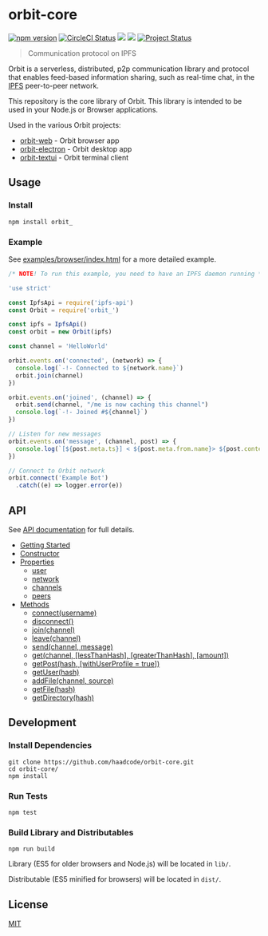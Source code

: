 # orbit-core

[![npm version](https://badge.fury.io/js/orbit_.svg)](https://badge.fury.io/js/orbit_)
[![CircleCI Status](https://circleci.com/gh/orbitdb/orbit-core.svg?style=shield)](https://circleci.com/gh/orbitdb/orbit-core)
[![](https://img.shields.io/badge/made%20by-Protocol%20Labs-blue.svg?style=flat-square)](http://ipn.io)
[![](https://img.shields.io/badge/freenode-%23ipfs-blue.svg?style=flat-square)](http://webchat.freenode.net/?channels=%23ipfs)
[![Project Status](https://badge.waffle.io/haadcode/orbit.svg?label=In%20Progress&title=Roadmap)](https://waffle.io/haadcode/orbit)

>  Communication protocol on IPFS

Orbit is a serverless, distributed, p2p communication library and protocol that enables feed-based information sharing, such as real-time chat, in the [IPFS](https://ipfs.io) peer-to-peer network.

This repository is the core library of Orbit. This library is intended to be used in your Node.js or Browser applications.

Used in the various Orbit projects:
- [orbit-web](https://github.com/orbitdb/orbit-web) - Orbit browser app
- [orbit-electron](https://github.com/orbitdb/orbit-electron) - Orbit desktop app
- [orbit-textui](https://github.com/orbitdb/orbit-textui) - Orbit terminal client

## Usage

### Install
```
npm install orbit_
```

### Example

See [examples/browser/index.html]() for a more detailed example.

```javascript
/* NOTE! To run this example, you need to have an IPFS daemon running */

'use strict'

const IpfsApi = require('ipfs-api')
const Orbit = require('orbit_')

const ipfs = IpfsApi()
const orbit = new Orbit(ipfs)

const channel = 'HelloWorld'

orbit.events.on('connected', (network) => {
  console.log(`-!- Connected to ${network.name}`)
  orbit.join(channel)
})

orbit.events.on('joined', (channel) => {
  orbit.send(channel, "/me is now caching this channel")
  console.log(`-!- Joined #${channel}`)
})

// Listen for new messages
orbit.events.on('message', (channel, post) => {
  console.log(`[${post.meta.ts}] < ${post.meta.from.name}> ${post.content}`)
})

// Connect to Orbit network
orbit.connect('Example Bot')
  .catch((e) => logger.error(e))
```

## API

See [API documentation](https://github.com/orbitdb/orbit-core/blob/master/API.md) for full details.

- [Getting Started](https://github.com/orbitdb/orbit-core/blob/master/API.md#getting-started)
- [Constructor](https://github.com/orbitdb/orbit-core/blob/master/API.md#constructor)
- [Properties](https://github.com/orbitdb/orbit-core/blob/master/API.md#properties)
  - [user](https://github.com/orbitdb/orbit-core/blob/master/API.md#user)
  - [network](https://github.com/orbitdb/orbit-core/blob/master/API.md#network)
  - [channels](https://github.com/orbitdb/orbit-core/blob/master/API.md#channels)
  - [peers](https://github.com/orbitdb/orbit-core/blob/master/API.md#peers)
- [Methods](https://github.com/orbitdb/orbit-core/blob/master/API.md#methods)
  - [connect(username)](https://github.com/orbitdb/orbit-core/blob/master/API.md#connectusername)
  - [disconnect()](https://github.com/orbitdb/orbit-core/blob/master/API.md#disconnect)
  - [join(channel)](https://github.com/orbitdb/orbit-core/blob/master/API.md#joinchannel)
  - [leave(channel)](https://github.com/orbitdb/orbit-core/blob/master/API.md#leavechannel)
  - [send(channel, message)](https://github.com/orbitdb/orbit-core/blob/master/API.md#sendchannel-message)
  - [get(channel, [lessThanHash], [greaterThanHash], [amount])](https://github.com/orbitdb/orbit-core/blob/master/API.md#getchannel-lessthanhash-greaterthanhash-amount)
  - [getPost(hash, [withUserProfile = true])](https://github.com/orbitdb/orbit-core/blob/master/API.md#getposthash-withuserprofile--true)
  - [getUser(hash)](https://github.com/orbitdb/orbit-core/blob/master/API.md#getuserhash)
  - [addFile(channel, source)](https://github.com/orbitdb/orbit-core/blob/master/API.md#addfilechannel-source)
  - [getFile(hash)](https://github.com/orbitdb/orbit-core/blob/master/API.md#getfilehash)
  - [getDirectory(hash)](https://github.com/orbitdb/orbit-core/blob/master/API.md#getdirectoryhash)

## Development

### Install Dependencies
```
git clone https://github.com/haadcode/orbit-core.git
cd orbit-core/
npm install
```

### Run Tests
```
npm test
```

### Build Library and Distributables
```
npm run build
```

Library (ES5 for older browsers and Node.js) will be located in `lib/`.

Distributable (ES5 minified for browsers) will be located in `dist/`.

## License

[MIT](LICENSE)
